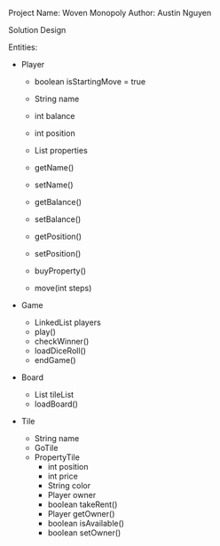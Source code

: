 Project Name: Woven Monopoly
Author: Austin Nguyen

Solution Design

Entities: 
* Player
  - boolean isStartingMove = true
  - String name
  - int balance
  - int position
  - List<Tile> properties

  - getName()
  - setName()

  - getBalance()
  - setBalance()
  
  - getPosition()
  - setPosition()

  - buyProperty()
  - move(int steps)
* Game
  - LinkedList<Player> players
  - play()
  - checkWinner()
  - loadDiceRoll()
  - endGame()
* Board
  - List<Tile> tileList 
  - loadBoard()

* Tile
  - String name
  * GoTile
  * PropertyTile
    - int position
    - int price
    - String color
    - Player owner
    - boolean takeRent()
    - Player getOwner()
    - boolean isAvailable()
    - boolean setOwner()